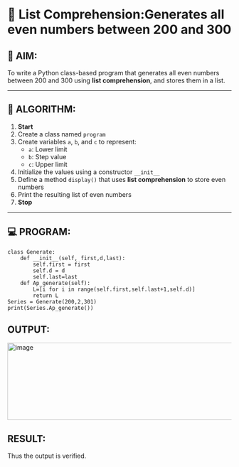 # 🧾 List Comprehension:Generates all even numbers between 200 and 300
## 🎯 AIM:
To write a Python class-based program that generates all even numbers between 200 and 300 using **list comprehension**, and stores them in a list.

---

## 🧠 ALGORITHM:

1. **Start**
2. Create a class named `program`
3. Create variables `a`, `b`, and `c` to represent:
   - `a`: Lower limit
   - `b`: Step value
   - `c`: Upper limit
4. Initialize the values using a constructor `__init__`
5. Define a method `display()` that uses **list comprehension** to store even numbers
6. Print the resulting list of even numbers
7. **Stop**

---

## 💻 PROGRAM:
~~~
class Generate:
    def __init__(self, first,d,last):
        self.first = first
        self.d = d
        self.last=last
    def Ap_generate(self):
        L=[i for i in range(self.first,self.last+1,self.d)]
        return L
Series = Generate(200,2,301)
print(Series.Ap_generate())
~~~

## OUTPUT:
<img width="1225" height="174" alt="image" src="https://github.com/user-attachments/assets/2595ff4a-1435-4f9c-9b9e-d9012164a7c6" />


## RESULT:
Thus the output is verified.
